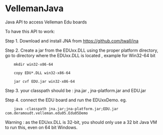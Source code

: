 VellemanJava
============

Java API to access Velleman Edu boards

To have this API to work: 

Step 1. Download and install JNA from https://github.com/twall/jna

Step 2. Create a jar from the EDUxx.DLL using the proper platform directory, go to directory where the EDUxx.DLL is located , example for Win32-64 bit
  
```
    mkdir win32-x86-64
      
    copy EDU*.DLL win32-x86-64
      
    jar cvf EDU.jar win32-x86-64 
```
  
Step 3. your classpath should be : jna.jar , jna-platform.jar and EDU.jar 

Step 4. connect the EDU board and run the EDUxxDemo. eg.

```
    java -classpath jna.jar;jna-platform.jar;EDU.jar com.deramoudt.velleman.edu05.Edu05Demo
```
Warning : as the EDUxx.DLL is 32-bit, you should only use a 32 bit Java VM to run this, even on 64 bit Windows.




    